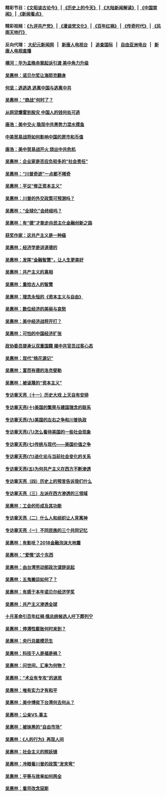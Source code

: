 #### 精彩节目：[《文昭谈古论今》](http://155.138.205.71/wenzhao) | [《历史上的今天》](http://155.138.205.71/today-in-history) | [《大陆新闻解读》](http://155.138.205.71/ntdtv-comedy) | [《中国禁闻》](http://155.138.205.71/ntdtv-news) | [《新闻看点》](http://155.138.205.71/news-insight) 

 #### 精彩视频：[《九评共产党》](http://155.138.205.71:10000/videos/jiuping) | [《漫谈党文化》](http://155.138.205.71:10000/videos/mtdwh) | [《百年红祸》](http://155.138.205.71:10000/videos/bnhh) | [《传奇时代》](http://155.138.205.71:10000/videos/legend) | [《风雨天地行》](http://155.138.205.71:10000/videos/fytdx) 

 #### 反向代理： [大纪元新闻网](http://155.138.205.71:10080/) &nbsp;&nbsp;|&nbsp;&nbsp; [新唐人电视台](http://155.138.205.71:8000/) &nbsp;&nbsp;|&nbsp;&nbsp; [追查国际](http://155.138.205.71:10010/) &nbsp;&nbsp;|&nbsp;&nbsp; [自由亚洲电台](http://155.138.205.71:9800/) &nbsp;&nbsp;|&nbsp;&nbsp; [新唐人电视直播](http://155.138.205.71/) 

#### [横河：华为孟晚舟案起诉引渡 美中角力升级](../pages/nsc423/n11027230.md?t=02210037) 

#### [吴惠林：诺贝尔奖让海耶克翻身](../pages/nsc423/n10890049.md?t=02210037) 

#### [何坚：逃逃逃 逃离中国与逃离中共](../pages/nsc423/n10592891.md?t=02210037) 

#### [吴惠林：“商战”何时了？](../pages/nsc423/n10573558.md?t=02210037) 

#### [从网贷爆雷到股灾 中国人的钱何处可逃](../pages/nsc423/n10572800.md?t=02210037) 

#### [唐浩：美中交火 隐现中共黑势力混水摸鱼](../pages/nsc423/n10544040.md?t=02210037) 

#### [中美贸易战将如何影响中国的房市和币值](../pages/nsc423/n10543697.md?t=02210037) 

#### [唐浩：美中贸易战开火 烧出中共危机](../pages/nsc423/n10540126.md?t=02210037) 

#### [吴惠林：企业家是否应负较多的“社会责任”](../pages/nsc423/n10535022.md?t=02210037) 

#### [吴惠林：“川普奇迹”一点都不稀奇](../pages/nsc423/n10512808.md?t=02210037) 

#### [吴惠林：平议“修正资本主义”](../pages/nsc423/n10495724.md?t=02210037) 

#### [吴惠林：川普的外交政策可预测吗？](../pages/nsc423/n10462387.md?t=02210037) 

#### [吴惠林：“全球化”会终结吗？](../pages/nsc423/n10452838.md?t=02210037) 

#### [吴惠林：有“德”才能走向民主化金融创新之路](../pages/nsc423/n10432292.md?t=02210037) 

#### [获奖作家：这共产主义是一种癌](../pages/nsc423/n10431541.md?t=02210037) 

#### [吴惠林：经济学是讲道德的](../pages/nsc423/n10398014.md?t=02210037) 

#### [吴惠林：发挥“金融智慧”，让人生更美好](../pages/nsc423/n10375019.md?t=02210037) 

#### [吴惠林：共产主义的真相](../pages/nsc423/n10351394.md?t=02210037) 

#### [吴惠林：重拾古人的智慧](../pages/nsc423/n10337691.md?t=02210037) 

#### [吴惠林：理念永恒的《资本主义与自由》](../pages/nsc423/n10316274.md?t=02210037) 

#### [吴惠林：数位经济的美丽与哀愁](../pages/nsc423/n10292946.md?t=02210037) 

#### [吴惠林：美中经济战将开打？](../pages/nsc423/n10258825.md?t=02210037) 

#### [吴惠林：可怕的中国经济扩张](../pages/nsc423/n10219147.md?t=02210037) 

#### [政协委员提承认双重国籍 揭中共官员过客心态](../pages/nsc423/n10208809.md?t=02210037) 

#### [吴惠林：现代“桃花源记”](../pages/nsc423/n10185234.md?t=02210037) 

#### [吴惠林：富而有德的洛克斐勒](../pages/nsc423/n10142264.md?t=02210037) 

#### [吴惠林：被诬蔑的“资本主义”](../pages/nsc423/n10124816.md?t=02210037) 

#### [专访章天亮（十一）历史大戏 上天自有安排](../pages/nsc423/n10094905.md?t=02210037) 

#### [专访章天亮(十)美国的繁荣与建国理念的联系](../pages/nsc423/n10094899.md?t=02210037) 

#### [专访章天亮(九)美国的左右之争和川普执政](../pages/nsc423/n10094889.md?t=02210037) 

#### [专访章天亮(八)怎么看待美国的一些社会现象](../pages/nsc423/n10094857.md?t=02210037) 

#### [专访章天亮(七)传统与现代——美国价值之争](../pages/nsc423/n10093140.md?t=02210037) 

#### [专访章天亮(六)进化论与当前社会变化的关系](../pages/nsc423/n10092036.md?t=02210037) 

#### [专访章天亮(五)为何共产主义在西方不断渗透](../pages/nsc423/n10083620.md?t=02210037) 

#### [专访章天亮（四）历史上的预言告诉我们什么](../pages/nsc423/n10083606.md?t=02210037) 

#### [专访章天亮（三）左派在西方渗透的三领域](../pages/nsc423/n10081115.md?t=02210037) 

#### [吴惠林：工会的形成及其功能](../pages/nsc423/n10080633.md?t=02210037) 

#### [专访章天亮（二）什么人和组织让人背离神](../pages/nsc423/n10076637.md?t=02210037) 

#### [专访章天亮（一）不同民族的三个共同记忆](../pages/nsc423/n10074188.md?t=02210037) 

#### [吴惠林：有影呒？2018金融泡沫大地震](../pages/nsc423/n10040534.md?t=02210037) 

#### [吴惠林：“爱情”这个东西](../pages/nsc423/n10019423.md?t=02210037) 

#### [吴惠林：由台湾劳动部政次请辞说起](../pages/nsc423/n9979679.md?t=02210037) 

#### [吴惠林：五鬼搬运如何了？](../pages/nsc423/n9925338.md?t=02210037) 

#### [吴惠林：有感于本年诺贝尔经济学奖](../pages/nsc423/n9871883.md?t=02210037) 

#### [吴惠林：共产主义渗透全球](../pages/nsc423/n9812748.md?t=02210037) 

#### [十月革命引百年红祸 俄总统候选人吁下葬列宁](../pages/nsc423/n9810182.md?t=02210037) 

#### [吴惠林：停滞性膨胀何时来到？](../pages/nsc423/n9764136.md?t=02210037) 

#### [吴惠林：央行总裁模范生](../pages/nsc423/n9728134.md?t=02210037) 

#### [吴惠林：科技于人是福是祸？](../pages/nsc423/n9672982.md?t=02210037) 

#### [吴惠林：问世间，汇率为何物？](../pages/nsc423/n9621788.md?t=02210037) 

#### [吴惠林：“术业有专攻”的迷思](../pages/nsc423/n9580363.md?t=02210037) 

#### [吴惠林：唯有实力才有和平](../pages/nsc423/n9529599.md?t=02210037) 

#### [吴惠林：美中博奕下台湾何去何从？](../pages/nsc423/n9483598.md?t=02210037) 

#### [吴惠林：公亲VS.事主](../pages/nsc423/n9425637.md?t=02210037) 

#### [吴惠林：被抹黑的“自由市场”](../pages/nsc423/n9351545.md?t=02210037) 

#### [吴惠林：《人的行为》再现人间](../pages/nsc423/n9296339.md?t=02210037) 

#### [吴惠林：社会主义的照妖镜](../pages/nsc423/n9243460.md?t=02210037) 

#### [吴惠林：冷眼看川普的政策“发夹弯”](../pages/nsc423/n9120684.md?t=02210037) 

#### [吴惠林：平等与效率如何两全](../pages/nsc423/n9075430.md?t=02210037) 

#### [吴惠林：看司改念寇斯](../pages/nsc423/n9024915.md?t=02210037) 

